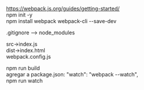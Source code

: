 https://webpack.js.org/guides/getting-started/  
npm init -y  
npm install webpack webpack-cli --save-dev  

.gitignore --> node_modules  

src->index.js  
dist->index.html  
webpack.config.js  

npm run build    
agregar a package.json: "watch": "webpack --watch",  
npm run watch  